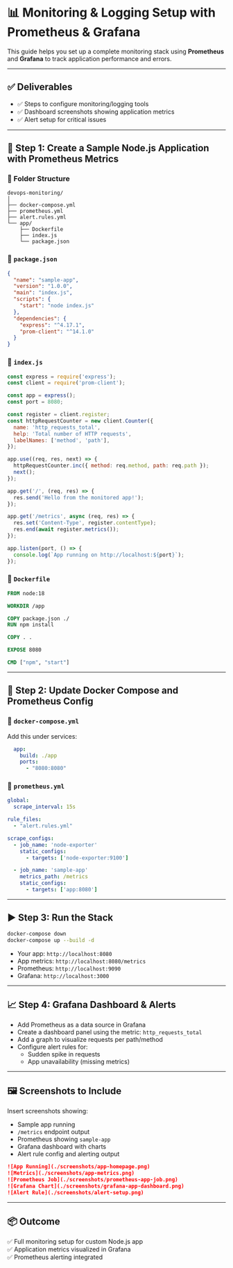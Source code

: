 # 📊 Monitoring & Logging Setup with Prometheus & Grafana

This guide helps you set up a complete monitoring stack using **Prometheus** and **Grafana** to track application performance and errors.

---

## ✅ Deliverables

- ✅ Steps to configure monitoring/logging tools
- ✅ Dashboard screenshots showing application metrics
- ✅ Alert setup for critical issues

---

## 🧱 Step 1: Create a Sample Node.js Application with Prometheus Metrics

### 📁 Folder Structure

```
devops-monitoring/
│
├── docker-compose.yml
├── prometheus.yml
├── alert.rules.yml
└── app/
    ├── Dockerfile
    ├── index.js
    └── package.json
```

### 📄 `package.json`

```json
{
  "name": "sample-app",
  "version": "1.0.0",
  "main": "index.js",
  "scripts": {
    "start": "node index.js"
  },
  "dependencies": {
    "express": "^4.17.1",
    "prom-client": "^14.1.0"
  }
}
```

### 📄 `index.js`

```javascript
const express = require('express');
const client = require('prom-client');

const app = express();
const port = 8080;

const register = client.register;
const httpRequestCounter = new client.Counter({
  name: 'http_requests_total',
  help: 'Total number of HTTP requests',
  labelNames: ['method', 'path'],
});

app.use((req, res, next) => {
  httpRequestCounter.inc({ method: req.method, path: req.path });
  next();
});

app.get('/', (req, res) => {
  res.send('Hello from the monitored app!');
});

app.get('/metrics', async (req, res) => {
  res.set('Content-Type', register.contentType);
  res.end(await register.metrics());
});

app.listen(port, () => {
  console.log(`App running on http://localhost:${port}`);
});
```

### 📄 `Dockerfile`

```Dockerfile
FROM node:18

WORKDIR /app

COPY package.json ./
RUN npm install

COPY . .

EXPOSE 8080

CMD ["npm", "start"]
```

---

## 🧰 Step 2: Update Docker Compose and Prometheus Config

### 📄 `docker-compose.yml`

Add this under services:

```yaml
  app:
    build: ./app
    ports:
      - "8080:8080"
```

### 📄 `prometheus.yml`

```yaml
global:
  scrape_interval: 15s

rule_files:
  - "alert.rules.yml"

scrape_configs:
  - job_name: 'node-exporter'
    static_configs:
      - targets: ['node-exporter:9100']

  - job_name: 'sample-app'
    metrics_path: /metrics
    static_configs:
      - targets: ['app:8080']
```

---

## ▶️ Step 3: Run the Stack

```bash
docker-compose down
docker-compose up --build -d
```

- Your app: `http://localhost:8080`
- App metrics: `http://localhost:8080/metrics`
- Prometheus: `http://localhost:9090`
- Grafana: `http://localhost:3000`

---

## 📈 Step 4: Grafana Dashboard & Alerts

- Add Prometheus as a data source in Grafana
- Create a dashboard panel using the metric: `http_requests_total`
- Add a graph to visualize requests per path/method
- Configure alert rules for:
  - Sudden spike in requests
  - App unavailability (missing metrics)

---

## 🖼 Screenshots to Include

Insert screenshots showing:
- Sample app running
- `/metrics` endpoint output
- Prometheus showing `sample-app`
- Grafana dashboard with charts
- Alert rule config and alerting output

```markdown
![App Running](./screenshots/app-homepage.png)
![Metrics](./screenshots/app-metrics.png)
![Prometheus Job](./screenshots/prometheus-app-job.png)
![Grafana Chart](./screenshots/grafana-app-dashboard.png)
![Alert Rule](./screenshots/alert-setup.png)
```

---

## 📦 Outcome

✅ Full monitoring setup for custom Node.js app  
✅ Application metrics visualized in Grafana  
✅ Prometheus alerting integrated  
